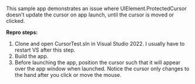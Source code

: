 This sample app demonstrates an issue where UIElement.ProtectedCursor doesn't update the cursor on app launch, until the cursor is moved or clicked.

**Repro steps:**
1. Clone and open CursorTest.sln in Visual Studio 2022. I usually have to restart VS after this step.
2. Build the app.
3. Before launching the app, position the cursor such that it will appear over the app window when launched. Notice the cursor only changes to the hand after you click or move the mouse.
